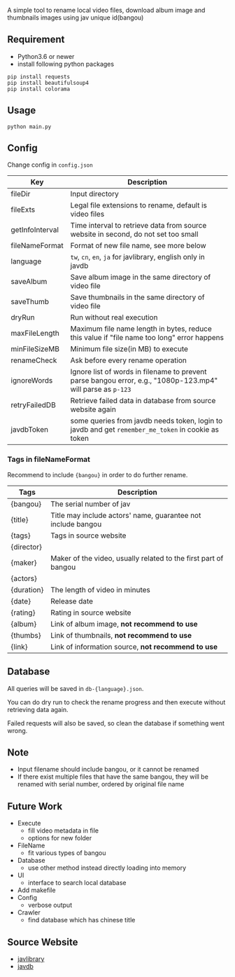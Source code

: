 A simple tool to rename local video files, download album image and thumbnails images using jav unique id(bangou)

## Requirement

- Python3.6 or newer
- install following python packages

```
pip install requests
pip install beautifulsoup4
pip install colorama
```

## Usage

`python main.py`

## Config

Change config in `config.json`

| Key             | Description                                                                                                 |
| --------------- | ----------------------------------------------------------------------------------------------------------- |
| fileDir         | Input directory                                                                                             |
| fileExts        | Legal file extensions to rename, default is video files                                                     |
| getInfoInterval | Time interval to retrieve data from source website in second, do not set too small                          |
| fileNameFormat  | Format of new file name, see more below                                                                     |
| language        | `tw`, `cn`, `en`, `ja` for javlibrary, english only in javdb                                                |
| saveAlbum       | Save album image in the same directory of video file                                                        |
| saveThumb       | Save thumbnails in the same directory of video file                                                         |
| dryRun          | Run without real execution                                                                                  |
| maxFileLength   | Maximum file name length in bytes, reduce this value if "file name too long" error happens                  |
| minFileSizeMB   | Minimum file size(in MB) to execute                                                                         |
| renameCheck     | Ask before every rename operation                                                                           |
| ignoreWords     | Ignore list of words in filename to prevent parse bangou error, e.g., "1080p-123.mp4" will parse as `p-123` |
| retryFailedDB   | Retrieve failed data in database from source website again                                                  |
| javdbToken      | some queries from javdb needs token, login to javdb and get `remember_me_token` in cookie as token          |

### Tags in fileNameFormat

Recommend to include `{bangou}` in order to do further rename.

| Tags       | Description                                                     |
| ---------- | --------------------------------------------------------------- |
| {bangou}   | The serial number of jav                                        |
| {title}    | Title may include actors' name, guarantee not include bangou    |
| {tags}     | Tags in source website                                          |
| {director} |                                                                 |
| {maker}    | Maker of the video, usually related to the first part of bangou |
| {actors}   |                                                                 |
| {duration} | The length of video in minutes                                  |
| {date}     | Release date                                                    |
| {rating}   | Rating in source website                                        |
| {album}    | Link of album image, **not recommend to use**                   |
| {thumbs}   | Link of thumbnails, **not recommend to use**                    |
| {link}     | Link of information source, **not recommend to use**            |

## Database

All queries will be saved in `db-{language}.json`.

You can do dry run to check the rename progress and then execute without retrieving data again.

Failed requests will also be saved, so clean the database if something went wrong.

## Note

- Input filename should include bangou, or it cannot be renamed
- If there exist multiple files that have the same bangou, they will be renamed with serial number, ordered by original file name

## Future Work

- Execute
  - fill video metadata in file
  - options for new folder
- FileName
  - fit various types of bangou
- Database
  - use other method instead directly loading into memory
- UI
  - interface to search local database
- Add makefile
- Config
  - verbose output
- Crawler
  - find database which has chinese title

## Source Website

- [javlibrary](http://javlibrary.com)
- [javdb](http://javdb.com)
